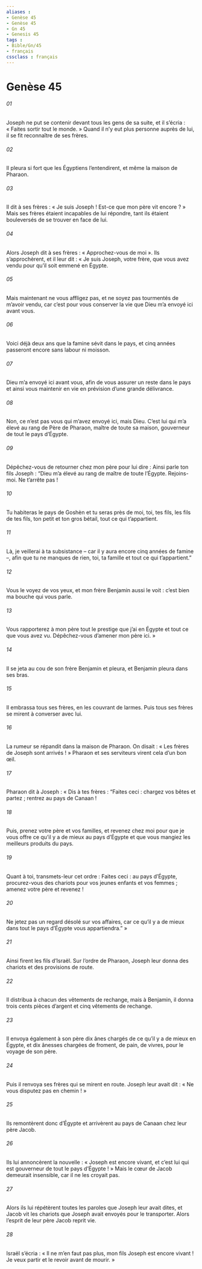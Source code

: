```yaml
---
aliases : 
- Genèse 45
- Genèse 45
- Gn 45
- Genesis 45
tags : 
- Bible/Gn/45
- français
cssclass : français
---
```


# Genèse 45

###### 01
Joseph ne put se contenir devant tous les gens de sa suite, et il s’écria : « Faites sortir tout le monde. » Quand il n’y eut plus personne auprès de lui, il se fit reconnaître de ses frères.
###### 02
Il pleura si fort que les Égyptiens l’entendirent, et même la maison de Pharaon.
###### 03
Il dit à ses frères : « Je suis Joseph ! Est-ce que mon père vit encore ? » Mais ses frères étaient incapables de lui répondre, tant ils étaient bouleversés de se trouver en face de lui.
###### 04
Alors Joseph dit à ses frères : « Approchez-vous de moi ». Ils s’approchèrent, et il leur dit : « Je suis Joseph, votre frère, que vous avez vendu pour qu’il soit emmené en Égypte.
###### 05
Mais maintenant ne vous affligez pas, et ne soyez pas tourmentés de m’avoir vendu, car c’est pour vous conserver la vie que Dieu m’a envoyé ici avant vous.
###### 06
Voici déjà deux ans que la famine sévit dans le pays, et cinq années passeront encore sans labour ni moisson.
###### 07
Dieu m’a envoyé ici avant vous, afin de vous assurer un reste dans le pays et ainsi vous maintenir en vie en prévision d’une grande délivrance.
###### 08
Non, ce n’est pas vous qui m’avez envoyé ici, mais Dieu. C’est lui qui m’a élevé au rang de Père de Pharaon, maître de toute sa maison, gouverneur de tout le pays d’Égypte.
###### 09
Dépêchez-vous de retourner chez mon père pour lui dire : Ainsi parle ton fils Joseph : “Dieu m’a élevé au rang de maître de toute l’Égypte. Rejoins-moi. Ne t’arrête pas !
###### 10
Tu habiteras le pays de Goshèn et tu seras près de moi, toi, tes fils, les fils de tes fils, ton petit et ton gros bétail, tout ce qui t’appartient.
###### 11
Là, je veillerai à ta subsistance – car il y aura encore cinq années de famine –, afin que tu ne manques de rien, toi, ta famille et tout ce qui t’appartient.”
###### 12
Vous le voyez de vos yeux, et mon frère Benjamin aussi le voit : c’est bien ma bouche qui vous parle.
###### 13
Vous rapporterez à mon père tout le prestige que j’ai en Égypte et tout ce que vous avez vu. Dépêchez-vous d’amener mon père ici. »
###### 14
Il se jeta au cou de son frère Benjamin et pleura, et Benjamin pleura dans ses bras.
###### 15
Il embrassa tous ses frères, en les couvrant de larmes. Puis tous ses frères se mirent à converser avec lui.
###### 16
La rumeur se répandit dans la maison de Pharaon. On disait : « Les frères de Joseph sont arrivés ! » Pharaon et ses serviteurs virent cela d’un bon œil.
###### 17
Pharaon dit à Joseph : « Dis à tes frères : “Faites ceci : chargez vos bêtes et partez ; rentrez au pays de Canaan !
###### 18
Puis, prenez votre père et vos familles, et revenez chez moi pour que je vous offre ce qu’il y a de mieux au pays d’Égypte et que vous mangiez les meilleurs produits du pays.
###### 19
Quant à toi, transmets-leur cet ordre : Faites ceci : au pays d’Égypte, procurez-vous des chariots pour vos jeunes enfants et vos femmes ; amenez votre père et revenez !
###### 20
Ne jetez pas un regard désolé sur vos affaires, car ce qu’il y a de mieux dans tout le pays d’Égypte vous appartiendra.” »
###### 21
Ainsi firent les fils d’Israël. Sur l’ordre de Pharaon, Joseph leur donna des chariots et des provisions de route.
###### 22
Il distribua à chacun des vêtements de rechange, mais à Benjamin, il donna trois cents pièces d’argent et cinq vêtements de rechange.
###### 23
Il envoya également à son père dix ânes chargés de ce qu’il y a de mieux en Égypte, et dix ânesses chargées de froment, de pain, de vivres, pour le voyage de son père.
###### 24
Puis il renvoya ses frères qui se mirent en route. Joseph leur avait dit : « Ne vous disputez pas en chemin ! »
###### 25
Ils remontèrent donc d’Égypte et arrivèrent au pays de Canaan chez leur père Jacob.
###### 26
Ils lui annoncèrent la nouvelle : « Joseph est encore vivant, et c’est lui qui est gouverneur de tout le pays d’Égypte ! » Mais le cœur de Jacob demeurait insensible, car il ne les croyait pas.
###### 27
Alors ils lui répétèrent toutes les paroles que Joseph leur avait dites, et Jacob vit les chariots que Joseph avait envoyés pour le transporter. Alors l’esprit de leur père Jacob reprit vie.
###### 28
Israël s’écria : « Il ne m’en faut pas plus, mon fils Joseph est encore vivant ! Je veux partir et le revoir avant de mourir. »
